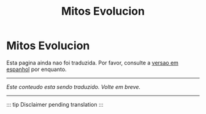 ﻿---
title: Mitos Evolucion
---

<!-- TODO: translation missing -->

# Mitos Evolucion

Esta pagina ainda nao foi traduzida. Por favor, consulte a [versao em espanhol](/es/mitos-evolucion) por enquanto.

---

*Este conteudo esta sendo traduzido. Volte em breve.*

---

::: tip
Disclaimer pending translation
:::
